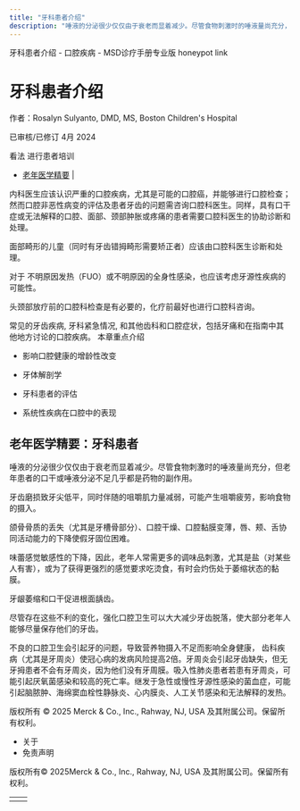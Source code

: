 ```yaml
---
title: "牙科患者介绍"
description: "唾液的分泌很少仅仅由于衰老而显着减少。尽管食物刺激时的唾液量尚充分，但老年患者的口干或唾液分泌不足几乎都是药物的副作用。"
---
```


﻿牙科患者介绍 \- 口腔疾病 \- MSD诊疗手册专业版 honeypot link

# 牙科患者介绍

作者：Rosalyn Sulyanto, DMD, MS, Boston Children's Hospital

已审核/已修订 4月 2024

看法 进行患者培训

- [老年医学精要](#老年医学精要_v949074_zh) \|

内科医生应该认识严重的口腔疾病，尤其是可能的口腔癌，并能够进行口腔检查；然而口腔非恶性病变的评估及患者牙齿的问题需咨询口腔科医生。同样，具有口干症或无法解释的口腔、面部、颈部肿胀或疼痛的患者需要口腔科医生的协助诊断和处理。

面部畸形的儿童（同时有牙齿错拇畸形需要矫正者）应该由口腔科医生诊断和处理。

对于 不明原因发热（FUO）或不明原因的全身性感染，也应该考虑牙源性疾病的可能性。

头颈部放疗前的口腔科检查是有必要的，化疗前最好也进行口腔科咨询。

常见的牙齿疾病, 牙科紧急情况, 和其他齿科和口腔症状，包括牙痛和在指南中其他地方讨论的口腔疾病。 本章重点介绍

- 影响口腔健康的增龄性改变

- 牙体解剖学

- 牙科患者的评估

- 系统性疾病在口腔中的表现


## 老年医学精要：牙科患者

唾液的分泌很少仅仅由于衰老而显着减少。尽管食物刺激时的唾液量尚充分，但老年患者的口干或唾液分泌不足几乎都是药物的副作用。

牙齿磨损致牙尖低平，同时伴随的咀嚼肌力量减弱，可能产生咀嚼疲劳，影响食物的摄入。

颌骨骨质的丢失（尤其是牙槽骨部分）、口腔干燥、口腔黏膜变薄，唇、颊、舌协同活动能力的下降使假牙固位困难。

味蕾感觉敏感性的下降，因此，老年人常需更多的调味品刺激，尤其是盐（对某些人有害），或为了获得更强烈的感觉要求吃烫食，有时会灼伤处于萎缩状态的黏膜。

牙龈萎缩和口干促进根面龋齿。

尽管存在这些不利的变化，强化口腔卫生可以大大减少牙齿脱落，使大部分老年人能够尽量保存他们的牙齿。

不良的口腔卫生会引起牙的问题，导致营养物摄入不足而影响全身健康， 齿科疾病（尤其是牙周炎）使冠心病的发病风险提高2倍。牙周炎会引起牙齿缺失，但无牙拇患者不会有牙周炎，因为他们没有牙周膜。吸入性肺炎患者若患有牙周炎，可能引起厌氧菌感染和较高的死亡率。继发于急性或慢性牙源性感染的菌血症，可能引起脑脓肿、海绵窦血栓性静脉炎、心内膜炎、人工关节感染和无法解释的发热。



版权所有 © 2025
Merck & Co., Inc., Rahway, NJ, USA 及其附属公司。保留所有权利。

- 关于
- 免责声明

版权所有© 2025Merck & Co., Inc., Rahway, NJ, USA 及其附属公司。保留所有权利。

|     |     |
| --- | --- |
|  |  |